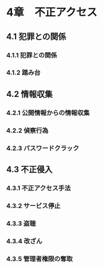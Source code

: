 # 4章　不正アクセス
## 4.1 犯罪との関係
### 4.1.1 犯罪との関係
### 4.1.2 踏み台

## 4.2 情報収集
### 4.2.1 公開情報からの情報収集
### 4.2.2 偵察行為
### 4.2.3 パスワードクラック

## 4.3 不正侵入
### 4.3.1 不正アクセス手法
### 4.3.2 サービス停止
### 4.3.3 盗聴
### 4.3.4 改ざん
### 4.3.5 管理者権限の奪取
